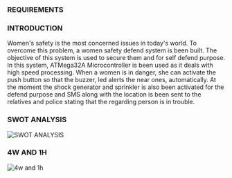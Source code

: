 ### **REQUIREMENTS**
### **INTRODUCTION**
Women's safety is the most concerned issues in today's world. To overcome this problem, a women safety defend system is been built. The objective of this system is used to secure them and for self defend purpose. In this system, ATMega32A Microcontroller is been used as it deals with high speed processing. When a women is in danger, she can activate the push button so that the buzzer, led alerts the near ones, automatically. At the moment the shock generator and sprinkler is also been activated for the defend purpose and SMS along with the location is been sent to the relatives and police stating that the regarding person is in trouble.
### **SWOT ANALYSIS**
![SWOT ANALYSIS](https://user-images.githubusercontent.com/94182282/142765203-2fbc317f-fa83-47ef-a41d-53a8f69b32f2.png)
### **4W AND 1H**
![4w and 1h](https://user-images.githubusercontent.com/94182282/142768332-502ffa68-b541-4f2c-bda4-a78a5590d303.png)
